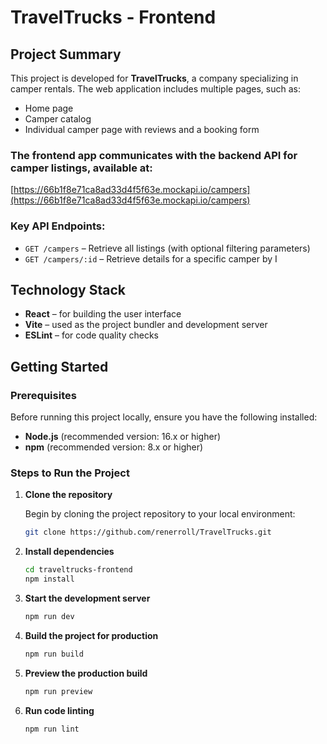 # TravelTrucks - Frontend

## Project Summary
This project is developed for **TravelTrucks**, a company specializing in camper rentals.
 The web application includes multiple pages, such as:

- Home page
- Camper catalog
- Individual camper page with reviews and a booking form

### The frontend app communicates with the backend API for camper listings, available at:

[https://66b1f8e71ca8ad33d4f5f63e.mockapi.io/campers](https://66b1f8e71ca8ad33d4f5f63e.mockapi.io/campers)

### Key API Endpoints:

- `GET /campers` – Retrieve all listings (with optional filtering parameters)
- `GET /campers/:id` – Retrieve details for a specific camper by I

## Technology Stack

- **React** – for building the user interface
- **Vite** – used as the project bundler and development server
- **ESLint** – for code quality checks


## Getting Started

### Prerequisites

Before running this project locally, ensure you have the following installed:

- **Node.js** (recommended version: 16.x or higher)
- **npm** (recommended version: 8.x or higher)

### Steps to Run the Project

1. **Clone the repository**

   Begin by cloning the project repository to your local environment:


   ```zsh
   git clone https://github.com/renerroll/TravelTrucks.git
   ```

2. **Install dependencies**

    ```zsh
    cd traveltrucks-frontend
    npm install

3. **Start the development server**

    ```zsh
    npm run dev

4. **Build the project for production**

    ```zsh
    npm run build 

5. **Preview the production build**

    ```zsh
    npm run preview

6. **Run code linting**

    ```zsh
    npm run lint
